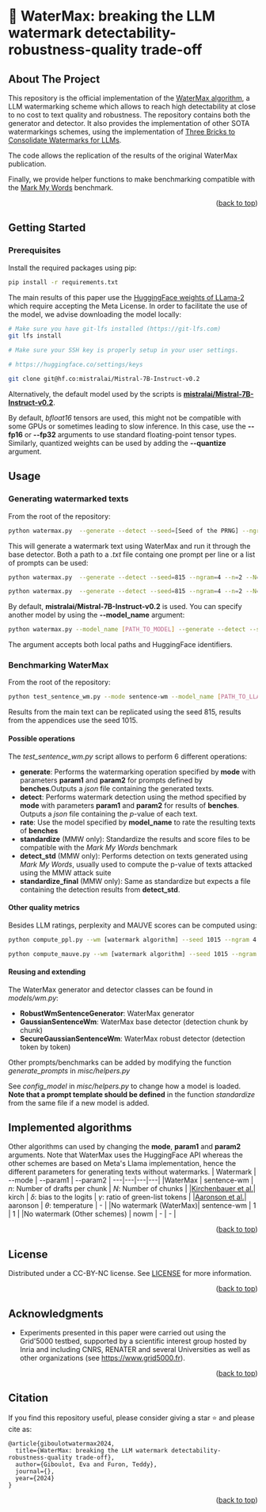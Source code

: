 <!-- Improved compatibility of back to top link: See: https://github.com/othneildrew/Best-README-Template/pull/73 -->
<a name="readme-top"></a>
<!--
*** Thanks for checking out the Best-README-Template. If you have a suggestion
*** that would make this better, please fork the repo and create a pull request
*** or simply open an issue with the tag "enhancement".
*** Don't forget to give the project a star!
*** Thanks again! Now go create something AMAZING! :D
-->



<!-- PROJECT SHIELDS -->
<!--
*** I'm using markdown "reference style" links for readability.
*** Reference links are enclosed in brackets [ ] instead of parentheses ( ).
*** See the bottom of this document for the declaration of the reference variables
*** for contributors-url, forks-url, etc. This is an optional, concise syntax you may use.
*** https://www.markdownguide.org/basic-syntax/#reference-style-links
-->


<!-- PROJECT LOGO -->
<div>

<h1>🌊 WaterMax: breaking the LLM watermark detectability-robustness-quality trade-off</h1>

</div>




<!-- ABOUT THE PROJECT -->
## About The Project

This repository is the official implementation of the [WaterMax algorithm](), a LLM watermarking scheme which allows to reach high detectability at close to no cost to text quality and robustness. The repository contains both the generator and detector. It also provides the implementation of other SOTA watermarkings schemes, using the implementation of  [Three Bricks to Consolidate Watermarks for LLMs](https://github.com/facebookresearch/three_bricks).

The code allows the replication of the results of the original WaterMax publication.

Finally, we provide helper functions to make benchmarking compatible with the [Mark My Words](https://github.com/wagner-group/MarkMyWords) benchmark.

<p align="right">(<a href="#readme-top">back to top</a>)</p>






<!-- GETTING STARTED -->
## Getting Started



### Prerequisites

Install the required packages using pip:

  ```sh
  pip install -r requirements.txt
  ```

The main results of this paper use the [HuggingFace weights of LLama-2](https://huggingface.co/mistralai/Mistral-7B-Instruct-v0.2) which require accepting the Meta License.
In order to facilitate the use of the model, we advise downloading the model locally:

```sh
# Make sure you have git-lfs installed (https://git-lfs.com)
git lfs install

# Make sure your SSH key is properly setup in your user settings.

# https://huggingface.co/settings/keys

git clone git@hf.co:mistralai/Mistral-7B-Instruct-v0.2
```

Alternatively, the default model used by the scripts is [**mistralai/Mistral-7B-Instruct-v0.2**](https://huggingface.co/mistralai/Mistral-7B-Instruct-v0.2).

By default, *bfloat16* tensors are used, this might not be compatible with some GPUs or sometimes leading to slow inference. In this case, use the **--fp16** or **--fp32** arguments to use standard floating-point tensor types. Similarly, quantized weights can be used by adding the **--quantize** argument.

<!-- USAGE EXAMPLES -->
## Usage

### Generating watermarked texts
From the root of the repository:

```sh
python watermax.py  --generate --detect --seed=[Seed of the PRNG] --ngram=[Hash window size] --n=[Number of drafts per chunks] --N=[Number of chunks] --gen_len [Max size of generated text] --fp16 --prompts [prompts | path to text file ending in .txt]
```

This will generate a watermark text using WaterMax and run it through the base detector. Both a path to a *.txt* file containg one prompt per line or a list of prompts can be used:

```sh
python watermax.py  --generate --detect --seed=815 --ngram=4 --n=2 --N=2 --fp16  --prompts data/test_prompts.txt
```

```sh
python watermax.py  --generate --detect --seed=815 --ngram=4 --n=2 --N=2 --fp16  --prompts "What was Spinoza's relationship with Leibniz?" "Which philospher spoke about the multicolored cow?"

```

By default, **mistralai/Mistral-7B-Instruct-v0.2** is used. You can specify another model by using the **--model_name** argument:

```sh
python watermax.py --model_name [PATH_TO_MODEL] --generate --detect --seed=815 --ngram=4 --n=2 --N=2 --prompts data/test_prompts.txt
```

The argument accepts both local paths and HuggingFace identifiers.

### Benchmarking WaterMax
From the root of the repository:

``` sh
python test_sentence_wm.py --mode sentence-wm --model_name [PATH_TO_LLAMA2]/Llama-2-7b-chat-hf --generate --detect --seed 815 --ngram 4 --param1 [number of drafts per chunks] --param2 [number of chunks] --batch_size 1 --benches story_reports fake_news invented_stories c4                  

```

Results from the main text can be replicated using the seed 815, results from the appendices use the seed 1015.

#### Possible operations
The *test_sentence_wm.py* script allows to perform 6 different operations:

- **generate**: Performs the watermarking operation specified by **mode** with parameters **param1** and **param2** for prompts defined by **benches**.Outputs a *json* file containing the generated texts.
- **detect**: Performs watermark detection using the method specified by **mode** with parameters **param1** and **param2** for results of **benches**. Outputs a *json* file containing the $p$-value of each text.
- **rate**: Use the model specified by **model_name** to rate the resulting texts of **benches**
- **standardize** (MMW only): Standardize the results and score files to be compatible with the *Mark My Words* benchmark
- **detect_std** (MMW only): Performs detection on texts generated using *Mark My Words*, usually used to compute the p-value of texts attacked using the MMW attack suite
- **standardize_final** (MMW only): Same as standardize but expects a file containing the detection results from **detect_std**.

#### Other quality metrics

Besides LLM ratings, perplexity and MAUVE scores can be computed using:

```sh
python compute_ppl.py --wm [watermark algorithm] --seed 1015 --ngram 4 --generator_name Llama-2-7b-chat-hf  --param1 [param1] --param2= [param2] --benches fake_news story_reports invented_stories
```

```sh
python compute_mauve.py --wm [watermark algorithm] --seed 1015 --ngram 4 --model_name Llama-2-7b-chat-hf  --param1 [param1] --param2= [param2] --benches fake_news story_reports invented_stories
```


#### Reusing and extending
The WaterMax generator and detector classes can be found in *models/wm.py*:
- **RobustWmSentenceGenerator**: WaterMax generator
- **GaussianSentenceWm**: WaterMax base detector (detection chunk by chunk)
- **SecureGaussianSentenceWm**: WaterMax robust detector (detection token by token) 

Other prompts/benchmarks can be added by modifying the function *generate_prompts* in *misc/helpers.py*

See *config_model* in *misc/helpers.py* to change how a model is loaded. **Note that a prompt template should be defined** in the function *standardize* from the same file if a new model is added. 


## Implemented algorithms
Other algorithms can used by changing the **mode**, **param1** and **param2** arguments. Note that WaterMax uses the HuggingFace API whereas the other schemes are based on Meta's Llama implementation, hence the different parameters for generating texts without watermarks.
 | Watermark | --mode | --param1 | --param2 | 
 ---|---|---|---|
 |WaterMax | sentence-wm | $n$: Number of drafts per chunk | $N$: Number of chunks |
 |[Kirchenbauer et al.](https://arxiv.org/abs/2301.10226)| kirch | $\delta$:  bias to the logits | $\gamma$: ratio of green-list tokens |
 |[Aaronson et al.](https://scottaaronson.blog/?m=202302)| aaronson | $\theta$: temperature |  - |
 |No watermark (WaterMax)| sentence-wm | 1 |  1  |
 |No watermark (Other schemes) | nowm | - | - |

<p align="right">(<a href="#readme-top">back to top</a>)</p>








<!-- LICENSE -->
## License

Distributed under a CC-BY-NC license. See [LICENSE](LICENSE.txt) for more information.

<p align="right">(<a href="#readme-top">back to top</a>)</p>




<!-- ACKNOWLEDGMENTS -->
## Acknowledgments

* Experiments presented in this paper were carried out using the Grid'5000 testbed, supported by a scientific interest group hosted by Inria and including CNRS,  RENATER and several Universities as well as other organizations (see https://www.grid5000.fr). 

<p align="right">(<a href="#readme-top">back to top</a>)</p>


## Citation
If you find this repository useful, please consider giving a star ⭐ and please cite as:

```
@article{giboulotwatermax2024,
  title={WaterMax: breaking the LLM watermark detectability-robustness-quality trade-off},
  author={Giboulot, Eva and Furon, Teddy},
  journal={},
  year={2024}
}
```

<p align="right">(<a href="#readme-top">back to top</a>)</p>
